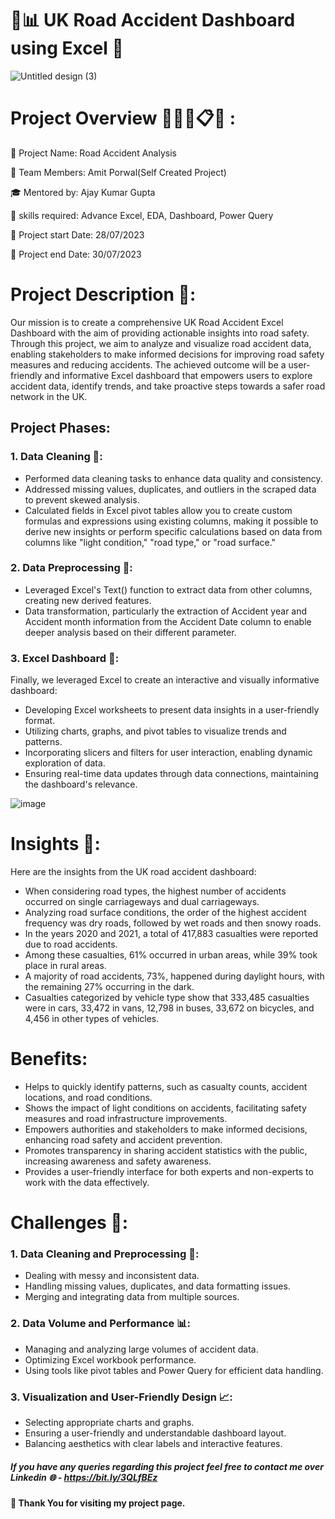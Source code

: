# 🚦📊 UK Road Accident Dashboard using Excel 🚨
![Untitled design (3)](https://github.com/amit9690/Road-Accident-Analysis---Excel-Dashboard/assets/129444885/166e66ad-6d32-4b7d-b560-0eb26e9aac1c)

# Project Overview 👩🏻‍💻📋🎯 :

📌 Project Name: Road Accident Analysis

👥 Team Members: Amit Porwal(Self Created Project)

🎓 Mentored by: Ajay Kumar Gupta

🔧 skills required: Advance Excel, EDA, Dashboard, Power Query

📅 Project start Date: 28/07/2023

📅 Project end Date: 30/07/2023

# Project Description 📝:

Our mission is to create a comprehensive UK Road Accident Excel Dashboard with the aim of providing actionable insights into road safety. Through this project, we aim to analyze and visualize road accident data, enabling stakeholders to make informed decisions for improving road safety measures and reducing accidents. The achieved outcome will be a user-friendly and informative Excel dashboard that empowers users to explore accident data, identify trends, and take proactive steps towards a safer road network in the UK.

## Project Phases:

### <a name = 'project-overview'></a>1. Data Cleaning 🧹: 

* Performed data cleaning tasks to enhance data quality and consistency.
* Addressed missing values, duplicates, and outliers in the scraped data to prevent skewed analysis.
* Calculated fields in Excel pivot tables allow you to create custom formulas and expressions using existing columns, making it possible to derive new insights or perform specific calculations based on data from columns like "light condition," "road type," or "road surface."

### 2. Data Preprocessing 🔧: 

* Leveraged Excel's Text() function to extract data from other columns, creating new derived features.
* Data transformation, particularly the extraction of Accident year and Accident month information from the Accident Date column to enable deeper analysis based on their different parameter.

### 3. Excel Dashboard 📄: 

Finally, we leveraged Excel to create an interactive and visually informative dashboard:

* Developing Excel worksheets to present data insights in a user-friendly format.
* Utilizing charts, graphs, and pivot tables to visualize trends and patterns.
* Incorporating slicers and filters for user interaction, enabling dynamic exploration of data.
* Ensuring real-time data updates through data connections, maintaining the dashboard's relevance.

![image](https://github.com/amit9690/Road-Accident-Analysis---Excel-Dashboard/assets/129444885/ba14d7e3-b828-41d9-9164-7ca12f20de0c)

# Insights 🎯:

Here are the insights from the UK road accident dashboard:

* When considering road types, the highest number of accidents occurred on single carriageways and dual carriageways.
* Analyzing road surface conditions, the order of the highest accident frequency was dry roads, followed by wet roads and then snowy roads.
* In the years 2020 and 2021, a total of 417,883 casualties were reported due to road accidents.
* Among these casualties, 61% occurred in urban areas, while 39% took place in rural areas.
* A majority of road accidents, 73%, happened during daylight hours, with the remaining 27% occurring in the dark.
* Casualties categorized by vehicle type show that 333,485 casualties were in cars, 33,472 in vans, 12,798 in buses, 33,672 on bicycles, and 4,456 in other types of vehicles.


# Benefits:

* Helps to quickly identify patterns, such as casualty counts, accident locations, and road conditions.
* Shows the impact of light conditions on accidents, facilitating safety measures and road infrastructure improvements.
* Empowers authorities and stakeholders to make informed decisions, enhancing road safety and accident prevention.
* Promotes transparency in sharing accident statistics with the public, increasing awareness and safety awareness.
* Provides a user-friendly interface for both experts and non-experts to work with the data effectively.




# Challenges 💪:

### 1. Data Cleaning and Preprocessing 🧹:

* Dealing with messy and inconsistent data.
* Handling missing values, duplicates, and data formatting issues.
* Merging and integrating data from multiple sources.
### 2. Data Volume and Performance 📊:

* Managing and analyzing large volumes of accident data.
* Optimizing Excel workbook performance.
* Using tools like pivot tables and Power Query for efficient data handling.
### 3. Visualization and User-Friendly Design 📈:

* Selecting appropriate charts and graphs.
* Ensuring a user-friendly and understandable dashboard layout.
* Balancing aesthetics with clear labels and interactive features.


##### If you have any queries regarding this project feel free to contact me over Linkedin 🌐 - https://bit.ly/3QLfBEz


#### 🤝 __Thank You for visiting my project page.__





